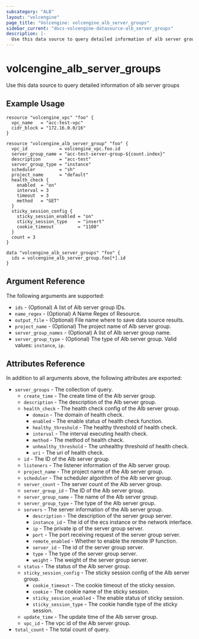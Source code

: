```yaml
---
subcategory: "ALB"
layout: "volcengine"
page_title: "Volcengine: volcengine_alb_server_groups"
sidebar_current: "docs-volcengine-datasource-alb_server_groups"
description: |-
  Use this data source to query detailed information of alb server groups
---
```

# volcengine_alb_server_groups
Use this data source to query detailed information of alb server groups
## Example Usage
```hcl
resource "volcengine_vpc" "foo" {
  vpc_name   = "acc-test-vpc"
  cidr_block = "172.16.0.0/16"
}

resource "volcengine_alb_server_group" "foo" {
  vpc_id            = volcengine_vpc.foo.id
  server_group_name = "acc-test-server-group-${count.index}"
  description       = "acc-test"
  server_group_type = "instance"
  scheduler         = "sh"
  project_name      = "default"
  health_check {
    enabled  = "on"
    interval = 3
    timeout  = 3
    method   = "GET"
  }
  sticky_session_config {
    sticky_session_enabled = "on"
    sticky_session_type    = "insert"
    cookie_timeout         = "1100"
  }
  count = 3
}

data "volcengine_alb_server_groups" "foo" {
  ids = volcengine_alb_server_group.foo[*].id
}
```
## Argument Reference
The following arguments are supported:
* `ids` - (Optional) A list of Alb server group IDs.
* `name_regex` - (Optional) A Name Regex of Resource.
* `output_file` - (Optional) File name where to save data source results.
* `project_name` - (Optional) The project name of Alb server group.
* `server_group_names` - (Optional) A list of Alb server group name.
* `server_group_type` - (Optional) The type of Alb server group. Valid values: `instance`, `ip`.

## Attributes Reference
In addition to all arguments above, the following attributes are exported:
* `server_groups` - The collection of query.
    * `create_time` - The create time of the Alb server group.
    * `description` - The description of the Alb server group.
    * `health_check` - The health check config of the Alb server group.
        * `domain` - The domain of health check.
        * `enabled` - The enable status of health check function.
        * `healthy_threshold` - The healthy threshold of health check.
        * `interval` - The interval executing health check.
        * `method` - The method of health check.
        * `unhealthy_threshold` - The unhealthy threshold of health check.
        * `uri` - The uri of health check.
    * `id` - The ID of the Alb server group.
    * `listeners` - The listener information of the Alb server group.
    * `project_name` - The project name of the Alb server group.
    * `scheduler` - The scheduler algorithm of the Alb server group.
    * `server_count` - The server count of the Alb server group.
    * `server_group_id` - The ID of the Alb server group.
    * `server_group_name` - The name of the Alb server group.
    * `server_group_type` - The type of the Alb server group.
    * `servers` - The server information of the Alb server group.
        * `description` - The description of the server group server.
        * `instance_id` - The id of the ecs instance or the network interface.
        * `ip` - The private ip of the server group server.
        * `port` - The port receiving request of the server group server.
        * `remote_enabled` - Whether to enable the remote IP function.
        * `server_id` - The id of the server group server.
        * `type` - The type of the server group server.
        * `weight` - The weight of the server group server.
    * `status` - The status of the Alb server group.
    * `sticky_session_config` - The sticky session config of the Alb server group.
        * `cookie_timeout` - The cookie timeout of the sticky session.
        * `cookie` - The cookie name of the sticky session.
        * `sticky_session_enabled` - The enable status of sticky session.
        * `sticky_session_type` - The cookie handle type of the sticky session.
    * `update_time` - The update time of the Alb server group.
    * `vpc_id` - The vpc id of the Alb server group.
* `total_count` - The total count of query.


